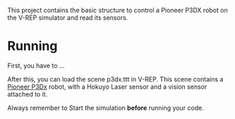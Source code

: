 This project contains the basic structure to control a Pioneer P3DX robot on the V-REP simulator and read its sensors.

# Running

First, you have to ...

After this, you can load the scene p3dx.ttt in V-REP. This scene contains a [Pioneer P3Dx](https://www.generationrobots.com/media/Pioneer3DX-P3DX-RevA.pdf) robot, with a Hokuyo Laser sensor and a vision sensor attached to it.

Always remember to Start the simulation **before** running your code.
